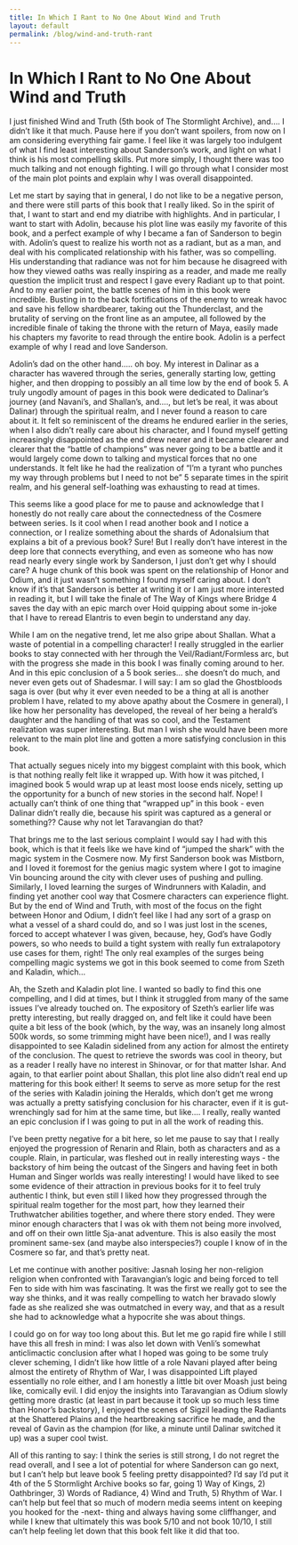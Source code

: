 ```yaml
---
title: In Which I Rant to No One About Wind and Truth
layout: default
permalink: /blog/wind-and-truth-rant
---
```

<head>
		<meta charset="utf-8">
		<meta name="viewport" content="width=device-width, initial-scale = 1.0, maximum-scale=1.0, user-scalable=no" />
		<meta property="og:description" content="Personal perfolio website of Steven Sawtelle">
		<meta property="og:site_name" content="In Which I Rant to No One About Wind and Truth" />
		<title>In Which I Rant to No One About Wind and Truth - Steven Sawtelle</title>
</head>

# In Which I Rant to No One About Wind and Truth

I just finished Wind and Truth (5th book of The Stormlight Archive), and…. I didn’t like it that much. Pause here if you don’t want spoilers, from now on I am considering everything fair game. I feel like it was largely too indulgent of what I find least interesting about Sanderson’s work, and light on what I think is his most compelling skills. Put more simply, I thought there was too much talking and not enough fighting. I will go through what I consider most of the main plot points and explain why I was overall disappointed.

Let me start by saying that in general, I do not like to be a negative person, and there were still parts of this book that I really liked. So in the spirit of that, I want to start and end my diatribe with highlights. And in particular, I want to start with Adolin, because his plot line was easily my favorite of this book, and a perfect example of why I became a fan of Sanderson to begin with. Adolin’s quest to realize his worth not as a radiant, but as a man, and deal with his complicated relationship with his father, was so compelling. His understanding that radiance was not for him because he disagreed with how they viewed oaths was really inspiring as a reader, and made me really question the implicit trust and respect I gave every Radiant up to that point. And to my earlier point, the battle scenes of him in this book were incredible. Busting in to the back fortifications of the enemy to wreak havoc and save his fellow shardbearer, taking out the Thunderclast, and the brutality of serving on the front line as an amputee, all followed by the incredible finale of taking the throne with the return of Maya, easily made his chapters my favorite to read through the entire book. Adolin is a perfect example of why I read and love Sanderson.

Adolin’s dad on the other hand….. oh boy. My interest in Dalinar as a character has wavered through the series, generally starting low, getting higher, and then dropping to possibly an all time low by the end of book 5. A truly ungodly amount of pages in this book were dedicated to Dalinar’s journey (and Navani’s, and Shallan’s, and…., but let’s be real, it was about Dalinar) through the spiritual realm, and I never found a reason to care about it. It felt so reminiscent of the dreams he endured earlier in the series, when I also didn’t really care about his character, and I found myself getting increasingly disappointed as the end drew nearer and it became clearer and clearer that the “battle of champions” was never going to be a battle and it would largely come down to talking and mystical forces that no one understands. It felt like he had the realization of “I’m a tyrant who punches my way through problems but I need to not be” 5 separate times in the spirit realm, and his general self-loathing was exhausting to read at times.

This seems like a good place for me to pause and acknowledge that I honestly do not really care about the connectedness of the Cosmere between series. Is it cool when I read another book and I notice a connection, or I realize something about the shards of Adonalsium that explains a bit of a previous book? Sure! But I really don’t have interest in the deep lore that connects everything, and even as someone who has now read nearly every single work by Sanderson, I just don’t get why I should care? A huge chunk of this book was spent on the relationship of Honor and Odium, and it just wasn’t something I found myself caring about. I don’t know if it’s that Sanderson is better at writing it or I am just more interested in reading it, but I will take the finale of The Way of Kings where Bridge 4 saves the day with an epic march over Hoid quipping about some in-joke that I have to reread Elantris to even begin to understand any day. 

While I am on the negative trend, let me also gripe about Shallan. What a waste of potential in a compelling character! I really struggled in the earlier books to stay connected with her through the Veil/Radiant/Formless arc, but with the progress she made in this book I was finally coming around to her. And in this epic conclusion of a 5 book series… she doesn’t do much, and never even gets out of Shadesmar. I will say: I am so glad the Ghostbloods saga is over (but why it ever even needed to be a thing at all is another problem I have, related to my above apathy about the Cosmere in general), I like how her personality has developed, the reveal of her being a herald’s daughter and the handling of that was so cool, and the Testament realization was super interesting. But man I wish she would have been more relevant to the main plot line and gotten a more satisfying conclusion in this book.

That actually segues nicely into my biggest complaint with this book, which is that nothing really felt like it wrapped up. With how it was pitched, I imagined book 5 would wrap up at least most loose ends nicely, setting up the opportunity for a bunch of new stories in the second half. Nope! I actually can’t think of one thing that “wrapped up” in this book - even Dalinar didn’t really die, because his spirit was captured as a general or something?? Cause why not let Taravangian do that?

That brings me to the last serious complaint I would say I had with this book, which is that it feels like we have kind of “jumped the shark” with the magic system in the Cosmere now. My first Sanderson book was Mistborn, and I loved it foremost for the genius magic system where I got to imagine Vin bouncing around the city with clever uses of pushing and pulling. Similarly, I loved learning the surges of Windrunners with Kaladin, and finding yet another cool way that Cosmere characters can experience flight. But by the end of Wind and Truth, with most of the focus on the fight between Honor and Odium, I didn’t feel like I had any sort of a grasp on what a vessel of a shard could do, and so I was just lost in the scenes, forced to accept whatever I was given, because, hey, God’s have Godly powers, so who needs to build a tight system with really fun extralapotory use cases for them, right! The only real examples of the surges being compelling magic systems we got in this book seemed to come from Szeth and Kaladin, which…

Ah, the Szeth and Kaladin plot line. I wanted so badly to find this one compelling, and I did at times, but I think it struggled from many of the same issues I’ve already touched on. The expository of Szeth’s earlier life was pretty interesting, but really dragged on, and felt like it could have been quite a bit less of the book (which, by the way, was an insanely long almost 500k words, so some trimming might have been nice!), and I was really disappointed to see Kaladin sidelined from any action for almost the entirety of the conclusion. The quest to retrieve the swords was cool in theory, but as a reader I really have no interest in Shinovar, or for that matter Ishar. And again, to that earlier point about Shallan, this plot line also didn’t real end up mattering for this book either! It seems to serve as more setup for the rest of the series with Kaladin joining the Heralds, which don’t get me wrong was actually a pretty satisfying conclusion for his character, even if it is gut-wrenchingly sad for him at the same time, but like…. I really, really wanted an epic conclusion if I was going to put in all the work of reading this.

I’ve been pretty negative for a bit here, so let me pause to say that I really enjoyed the progression of Renarin and Rlain, both as characters and as a couple. Rlain, in particular, was fleshed out in really interesting ways - the backstory of him being the outcast of the Singers and having feet in both Human and Singer worlds was really interesting! I would have liked to see some evidence of their attraction in previous books for it to feel truly authentic I think, but even still I liked how they progressed through the spiritual realm together for the most part, how they learned their Truthwatcher abilities together, and where there story ended. They were minor enough characters that I was ok with them not being more involved, and off on their own little Sja-anat adventure. This is also easily the most prominent same-sex (and maybe also interspecies?) couple I know of in the Cosmere so far, and that’s pretty neat.

Let me continue with another positive: Jasnah losing her non-religion religion when confronted with Taravangian’s logic and being forced to tell Fen to side with him was fascinating. It was the first we really got to see the way she thinks, and it was really compelling to watch her bravado slowly fade as she realized she was outmatched in every way, and that as a result she had to acknowledge what a hypocrite she was about things. 

I could go on for way too long about this. But let me go rapid fire while I still have this all fresh in mind: I was also let down with Venli’s somewhat anticlimactic conclusion after what I hoped was going to be some truly clever scheming, I didn’t like how little of a role Navani played after being almost the entirety of Rhythm of War, I was disappointed Lift played essentially no role either, and I am honestly a little bit over Moash just being like, comically evil. I did enjoy the insights into Taravangian as Odium slowly getting more drastic (at least in part because it took up so much less time than Honor’s backstory), I enjoyed the scenes of Sigzil leading the Radiants at the Shattered Plains and the heartbreaking sacrifice he made, and the reveal of Gavin as the champion (for like, a minute until Dalinar switched it up) was a super cool twist.

All of this ranting to say: I think the series is still strong, I do not regret the read overall, and I see a lot of potential for where Sanderson can go next, but I can’t help but leave book 5 feeling pretty disappointed? I’d say I’d put it 4th of the 5 Stormlight Archive books so far, going 1) Way of Kings, 2) Oathbringer, 3) Words of Radiance, 4) Wind and Truth, 5) Rhythm of War. I can’t help but feel that so much of modern media seems intent on keeping you hooked for the -next- thing and always having some cliffhanger, and while I knew that ultimately this was book 5/10 and not book 10/10, I still can’t help feeling let down that this book felt like it did that too.